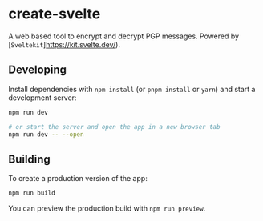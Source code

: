 # create-svelte

A web based tool to encrypt and decrypt PGP messages. Powered by [`Sveltekit`]https://kit.svelte.dev/).

## Developing

Install dependencies with `npm install` (or `pnpm install` or `yarn`) and start a development server:

```bash
npm run dev

# or start the server and open the app in a new browser tab
npm run dev -- --open
```

## Building

To create a production version of the app:

```bash
npm run build
```

You can preview the production build with `npm run preview`.

